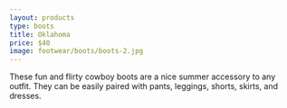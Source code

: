 ```yaml
---
layout: products
type: boots
title: Oklahoma
price: $40
image: footwear/boots/boots-2.jpg
---
```



These fun and flirty cowboy boots are a nice summer accessory to any outfit. They can be easily paired with pants, leggings, shorts, skirts, and dresses. 